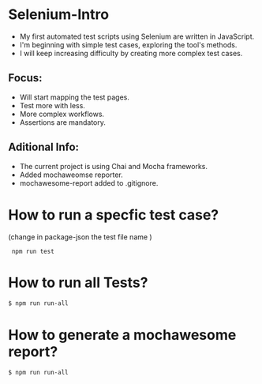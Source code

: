 # Selenium-Intro

- My first automated test scripts using Selenium are written in JavaScript.
- I'm beginning with simple test cases, exploring the tool's methods.
- I will keep increasing difficulty by creating more complex test cases.

## Focus:

- Will start mapping the test pages.
- Test more with less. 
- More complex workflows. 
- Assertions are mandatory. 

## Aditional Info: 

- The current project is using Chai and Mocha frameworks.
- Added mochaweomse reporter. 
- mochawesome-report added to .gitignore.

# How to run a specfic test case?
(change in package-json the test file name )

```shell
 npm run test
```

# How to run all Tests?

```shell
$ npm run run-all
```

# How to generate a mochawesome report?
```shell
$ npm run run-all
```